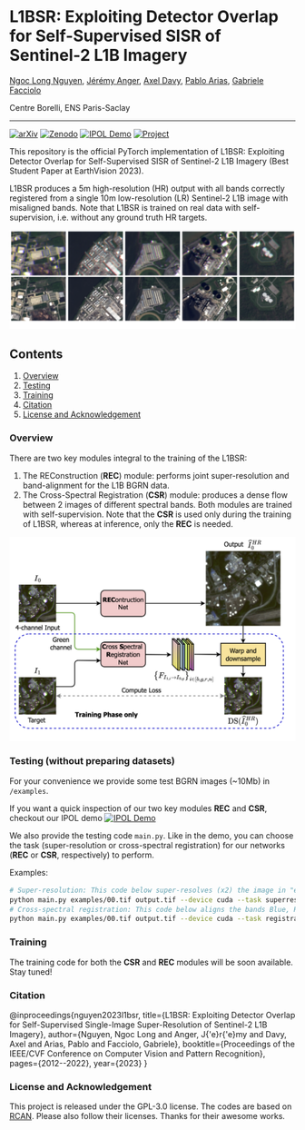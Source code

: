 # L1BSR: Exploiting Detector Overlap for Self-Supervised SISR of Sentinel-2 L1B Imagery

[Ngoc Long Nguyen](https://ngoclongct.github.io/), [Jérémy Anger](https://github.com/kidanger/), [Axel Davy](http://dev.ipol.im/~adavy/), [Pablo Arias](http://dev.ipol.im/~pariasm/), [Gabriele Facciolo](http://gfacciol.github.io/)

Centre Borelli, ENS Paris-Saclay

---

[![arXiv](https://img.shields.io/badge/paper-arxiv-brightgreen)](https://arxiv.org/pdf/2304.06871.pdf)
[![Zenodo](https://img.shields.io/badge/L1BSR%20dataset-Zenodo-9cf)](https://zenodo.org/record/7826696)
[![IPOL Demo](https://img.shields.io/badge/demo-IPOL-blueviolet)](https://ipolcore.ipol.im/demo/clientApp/demo.html?id=77777000471)
[![Project](https://img.shields.io/badge/project%20web-github.io-red)](https://centreborelli.github.io/L1BSR/)

This repository is the official PyTorch implementation of L1BSR: Exploiting Detector Overlap for Self-Supervised SISR of Sentinel-2 L1B Imagery (Best Student Paper at EarthVision 2023).

L1BSR produces a 5m high-resolution (HR) output with all bands correctly registered from a single 10m low-resolution (LR) Sentinel-2 L1B image with misaligned bands. Note that L1BSR is trained on real data with self-supervision, i.e. without any ground truth HR targets.

![](https://github.com/centreborelli/L1BSR/blob/docs/docs/resources/L1BSR_teaser.png)

## Contents

1. [Overview](#Overview)
1. [Testing](#Testing)
1. [Training](#Training)
1. [Citation](#Citation)
1. [License and Acknowledgement](#License-and-Acknowledgement)

### Overview

There are two key modules integral to the training of the L1BSR:

1. The REConstruction (**REC**) module: performs joint super-resolution and band-alignment for the L1B BGRN data.
1. The Cross-Spectral Registration (**CSR**) module: produces a dense flow between 2 images of different spectral bands.
   Both modules are trained with self-supervision. Note that the **CSR** is used only during the training of L1BSR, whereas at inference, only the **REC** is needed.

![](https://github.com/centreborelli/L1BSR/blob/docs/docs/resources/L1BSR_framework.png)

### Testing (without preparing datasets)

For your convenience we provide some test BGRN images (~10Mb) in `/examples`.

If you want a quick inspection of our two key modules **REC** and **CSR**, checkout our IPOL demo [![IPOL Demo](https://img.shields.io/badge/demo-IPOL-blueviolet)](https://ipolcore.ipol.im/demo/clientApp/demo.html?id=77777000471)

We also provide the testing code `main.py`. Like in the demo, you can choose the task (super-resolution or cross-spectral registration) for our networks (**REC** or **CSR**, respectively) to perform.

Examples:

```bash
# Super-resolution: This code below super-resolves (x2) the image in "examples/00.tif" and saves it in "output.tif".
python main.py examples/00.tif output.tif --device cuda --task superresolution
# Cross-spectral registration: This code below aligns the bands Blue, Red, and NIR of the image in "examples/00.tif" to its Green band and saves the output in "output.tif".
python main.py examples/00.tif output.tif --device cuda --task registration
```

### Training

The training code for both the **CSR** and **REC** modules will be soon available. Stay tuned!

### Citation

@inproceedings{nguyen2023l1bsr,
title={L1BSR: Exploiting Detector Overlap for Self-Supervised Single-Image Super-Resolution of Sentinel-2 L1B Imagery},
author={Nguyen, Ngoc Long and Anger, J{\'e}r{\'e}my and Davy, Axel and Arias, Pablo and Facciolo, Gabriele},
booktitle={Proceedings of the IEEE/CVF Conference on Computer Vision and Pattern Recognition},
pages={2012--2022},
year={2023}
}

### License and Acknowledgement

This project is released under the GPL-3.0 license. The codes are based on [RCAN](https://github.com/yulunzhang/RCAN). Please also follow their licenses. Thanks for their awesome works.
